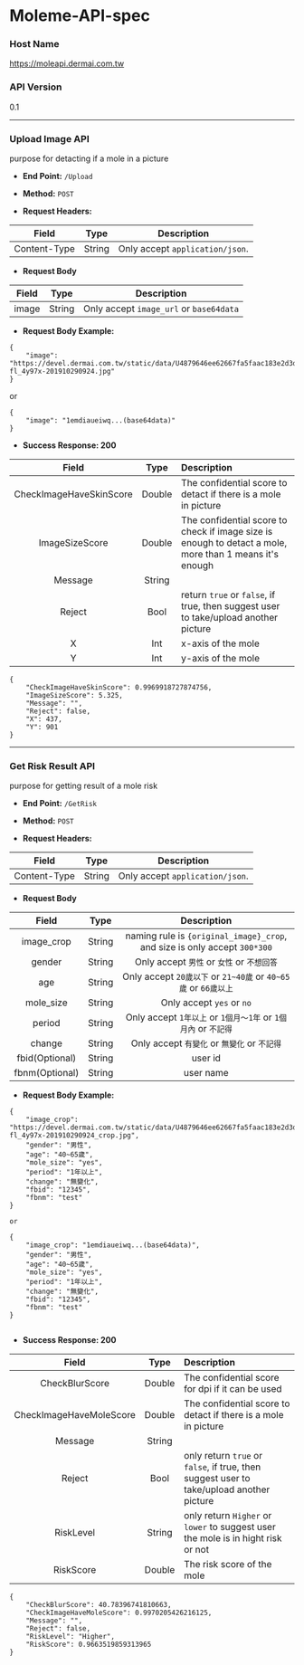 # Moleme-API-spec

### Host Name

https://moleapi.dermai.com.tw

### API Version

0.1

----

### Upload Image API

purpose for detacting if a mole in a picture

* **End Point:** `/Upload`

* **Method:** `POST`

* **Request Headers:**

| Field | Type | Description |
| :---: | :---: | :---: |
| Content-Type | String | Only accept `application/json`. |

* **Request Body**

| Field | Type | Description |
| :---: | :---: | :---: |
| image | String | Only accept `image_url` or `base64data` |

* **Request Body Example:**

```
{
    "image": "https://devel.dermai.com.tw/static/data/U4879646ee62667fa5faac183e2d3d1c1-fl_4y97x-201910290924.jpg"
}
```

or

```
{
    "image": "1emdiaueiwq...(base64data)"
}
```

* **Success Response: 200**

| Field | Type | Description |
| :---: | :---: | :--- |
| CheckImageHaveSkinScore | Double | The confidential score to detact if there is a mole in picture |
| ImageSizeScore | Double | The confidential score to check if image size is enough to detact a mole, more than 1 means it's enough |
| Message | String | |
| Reject | Bool | return `true` or `false`, if true, then suggest user to take/upload another picture  |
| X | Int | x-axis of the mole |
| Y | Int | y-axis of the mole |

```
{
    "CheckImageHaveSkinScore": 0.9969918727874756,
    "ImageSizeScore": 5.325,
    "Message": "",
    "Reject": false,
    "X": 437,
    "Y": 901
}
```

----

### Get Risk Result API

purpose for getting result of a mole risk

* **End Point:** `/GetRisk`

* **Method:** `POST`

* **Request Headers:**

| Field | Type | Description |
| :---: | :---: | :---: |
| Content-Type | String | Only accept `application/json`. |

* **Request Body**

| Field | Type | Description |
| :---: | :---: | :---: |
| image_crop | String | naming rule is `{original_image}_crop`, and size is only accept `300*300` |
| gender | String | Only accept `男性` or `女性` or `不想回答`|
| age | String | Only accept `20歲以下` or `21~40歲` or `40~65歲` or `66歲以上`|
| mole_size | String | Only accept `yes` or `no`|
| period | String | Only accept `1年以上` or `1個月～1年` or `1個月內` or `不記得`|
| change | String | Only accept `有變化` or `無變化` or `不記得`|
| fbid(Optional) | String | user id |
| fbnm(Optional) | String | user name |

* **Request Body Example:**

```
{
    "image_crop": "https://devel.dermai.com.tw/static/data/U4879646ee62667fa5faac183e2d3d1c1-fl_4y97x-201910290924_crop.jpg",
    "gender": "男性",
    "age": "40~65歲",
    "mole_size": "yes",
    "period": "1年以上",
    "change": "無變化",
    "fbid": "12345",
    "fbnm": "test"
}

or

{
    "image_crop": "1emdiaueiwq...(base64data)",
    "gender": "男性",
    "age": "40~65歲",
    "mole_size": "yes",
    "period": "1年以上",
    "change": "無變化",
    "fbid": "12345",
    "fbnm": "test"
}


```

* **Success Response: 200**

| Field | Type | Description |
| :---: | :---: | :--- |
| CheckBlurScore | Double | The confidential score for dpi if it can be used |
| CheckImageHaveMoleScore | Double | The confidential score to detact if there is a mole in picture |
| Message | String | |
| Reject | Bool | only return `true` or `false`, if true, then suggest user to take/upload another picture  |
| RiskLevel | String | only return `Higher` or `lower` to suggest user the mole is in hight risk or not |
| RiskScore | Double | The risk score of the mole  |

```
{
    "CheckBlurScore": 40.78396741810663,
    "CheckImageHaveMoleScore": 0.9970205426216125,
    "Message": "",
    "Reject": false,
    "RiskLevel": "Higher",
    "RiskScore": 0.9663519859313965
}
```